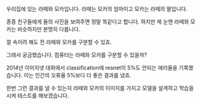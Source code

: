 우리집에 있는 라떼와 모카입니다.
라떼는 모카의 엄마이고 모카는 라떼의 딸입니다.

종종 친구들에게 둘의 사진을 보여주면 정말 똑같다고 합니다. 
하지만 제 눈엔 라떼와 모카는 비슷하지만 분명히 다릅니다.

절 속이려 해도 전 라떼와 모카를 구분할 수 있죠.

그래서 궁금했습니다. 컴퓨터는 라떼와 모카를 구분할 수 있을까?

2014년 이미지넷 대회에서 classification에 resnet이 5%도 안되는 에러율을 기록했습니다.
이는 인간의 오류율 5%보다 더 좋은 결과를 냈죠.

한번 그런 결과를 낼 수 있는지 
라떼와 모카의 이미지를 가지고 모델을 설계하고 학습을 시켜 테스트를 해보겠습니다.